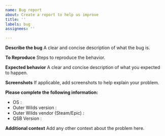 ```yaml
---
name: Bug report
about: Create a report to help us improve
title: ''
labels: bug
assignees: ''

---
```


**Describe the bug**
A clear and concise description of what the bug is.

**To Reproduce**
Steps to reproduce the behavior.

**Expected behavior**
A clear and concise description of what you expected to happen.

**Screenshots**
If applicable, add screenshots to help explain your problem.

**Please complete the following information:**
 - OS :
 - Outer Wilds version :
 - Outer Wilds vendor (Steam/Epic) :
 - QSB Version :

**Additional context**
Add any other context about the problem here.
